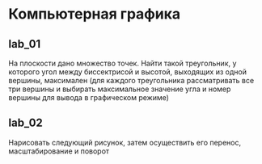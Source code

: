 # Компьютерная графика

## lab_01

На плоскости дано множество точек. Найти такой треугольник, у которого угол между биссектрисой и высотой, выходящих из одной вершины, максимален (для каждого треугольника рассматривать все три вершины и выбирать максимальное значение угла и номер вершины для вывода в графическом режиме)

## lab_02

Нарисовать следующий рисунок, затем осуществить его перенос, масштабирование и поворот

